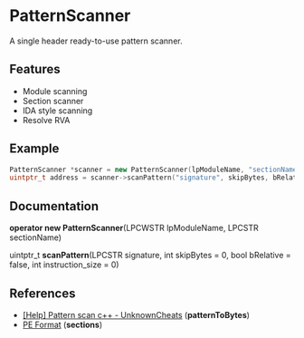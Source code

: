 
# PatternScanner

A single header ready-to-use pattern scanner.


## Features

- Module scanning
- Section scanner
- IDA style scanning
- Resolve RVA


## Example

```cpp
PatternScanner *scanner = new PatternScanner(lpModuleName, "sectionName");
uintptr_t address = scanner->scanPattern("signature", skipBytes, bRelative, dwInstructionSize);
```




## Documentation

**operator new PatternScanner**(LPCWSTR lpModuleName, LPCSTR sectionName)

uintptr_t **scanPattern**(LPCSTR signature, int skipBytes = 0, bool bRelative = false, int instruction_size = 0)
## References

- [[Help] Pattern scan c++ - UnknownCheats](https://www.unknowncheats.me/forum/counterstrike-global-offensive/433203-pattern-scan.html) (**patternToBytes**)
- [PE Format](https://learn.microsoft.com/fr-fr/windows/win32/debug/pe-format) (**sections**)
